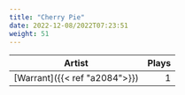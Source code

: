 ```yaml
---
title: "Cherry Pie"
date: 2022-12-08/2022T07:23:51
weight: 51
---
```




 Artist | Plays 
----- | -----:
[Warrant]({{< ref "a2084">}}) | 1
